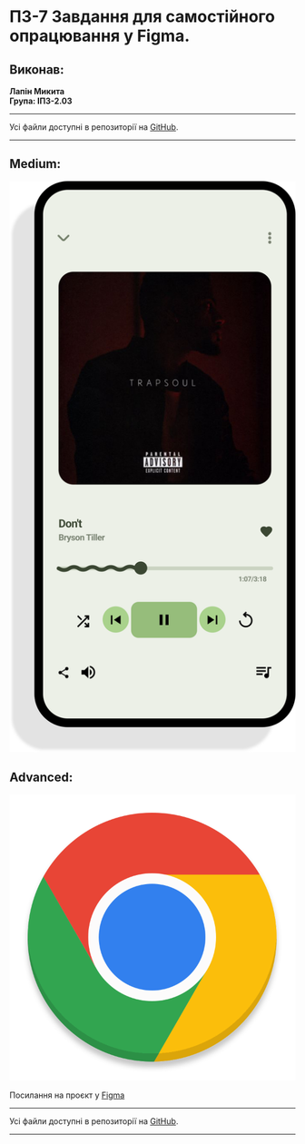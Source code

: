 # ПЗ-7 Завдання для самостійного опрацювання у Figma.

## Виконав:

**Лапін Микита**  
**Група: ІПЗ-2.03**

---

Усі файли доступні в репозиторії на [GitHub](https://github.com/ni-cookie/UXUIuniversity/tree/main).

---

## Medium:

![iPhone16](iPhone16.svg)

## Advanced:

![Chorme](Chorme.svg)

Посилання на проєкт у [Figma](<https://www.figma.com/design/nwcN4SiL0uIk6GYtTBrV0O/workshop_6-(Copy)?node-id=2-8&t=79JNXsROCSBWelUJ-1>)

---

Усі файли доступні в репозиторії на [GitHub](https://github.com/ni-cookie/UXUIuniversity/tree/main).

---
